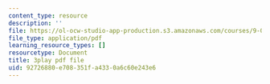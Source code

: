 ```yaml
---
content_type: resource
description: ''
file: https://ol-ocw-studio-app-production.s3.amazonaws.com/courses/9-04-sensory-systems-fall-2013/92726880e708351fa4330a6c60e243e6_n-NpJQgSLrk.pdf
file_type: application/pdf
learning_resource_types: []
resourcetype: Document
title: 3play pdf file
uid: 92726880-e708-351f-a433-0a6c60e243e6
---
```

